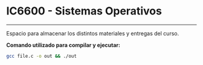# IC6600 - Sistemas Operativos
---

Espacio para almacenar los distintos materiales y entregas del curso.


**Comando utilizado para compilar y ejecutar:**

```bash
gcc file.c -o out && ./out
```
